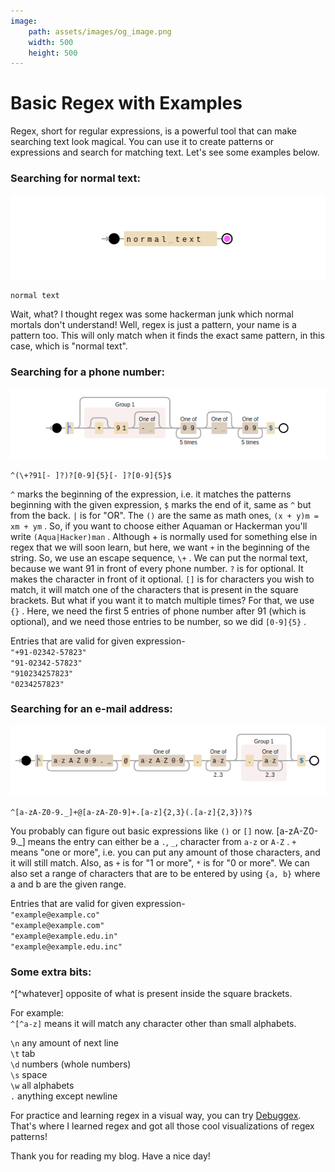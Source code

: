 ```yaml
---
image:
    path: assets/images/og_image.png
    width: 500
    height: 500
---
```


# Basic Regex with Examples
Regex, short for regular expressions, is a powerful tool that can make searching text look magical. You can use it to create patterns or expressions and search for matching text. Let's see some examples below.

### Searching for normal text:

![normal text](./assets/images/basic-regex_1.png)

`normal text`

Wait, what? I thought regex was some hackerman junk which normal mortals don't understand! Well, regex is just a pattern, your name is a pattern too. This will only match when it finds the exact same pattern, in this case, which is "normal text".

### Searching for a phone number:

![phone number](./assets/images/basic-regex_2.png)

`^(\+?91[- ]?)?[0-9]{5}[- ]?[0-9]{5}$`

`^` marks the beginning of the expression, i.e. it matches the patterns beginning with the given expression, `$` marks the end of it, same as `^` but from the back. `|` is for "OR". The `()` are the same as math ones, `(x + y)m = xm + ym` . So, if you want to choose either Aquaman or Hackerman you'll write `(Aqua|Hacker)man` . Although + is normally used for something else in regex that we will soon learn, but here, we want `+` in the beginning of the string. So, we use an escape sequence, `\+` . We can put the normal text, because we want 91 in front of every phone number. `?` is for optional. It makes the character in front of it optional. `[]` is for characters you wish to match, it will match one of the characters that is present in the square brackets. But what if you want it to match multiple times? For that, we use `{}` . Here, we need the first 5 entries of phone number after 91 (which is optional), and we need those entries to be number, so we did `[0-9]{5}` .

Entries that are valid for given expression-  
`"+91-02342-57823"`  
`"91-02342-57823"`  
`"910234257823"`  
`"0234257823"`

### Searching for an e-mail address:

![email](./assets/images/basic-regex_3.png)

`^[a-zA-Z0-9._]+@[a-zA-Z0-9]+.[a-z]{2,3}(.[a-z]{2,3})?$`

You probably can figure out basic expressions like `()` or `[]` now. \[a-zA-Z0-9.\_\] means the entry can either be a `.`, `_`, character from `a-z` or `A-Z` . `+` means "one or more", i.e. you can put any amount of those characters, and it will still match. Also, as `+` is for "1 or more", `*` is for "0 or more". We can also set a range of characters that are to be entered by using `{a, b}` where a and b are the given range.

Entries that are valid for given expression-  
`"example@example.co"`  
`"example@example.com"`  
`"example@example.edu.in"`  
`"example@example.edu.inc"`

### Some extra bits:

^\[^whatever\] opposite of what is present inside the square brackets.

For example:  
`^[^a-z]` means it will match any character other than small alphabets.

`\n` any amount of next line  
`\t` tab  
`\d` numbers (whole numbers)  
`\s` space  
`\w` all alphabets  
`.` anything except newline

For practice and learning regex in a visual way, you can try [Debuggex](https://www.debuggex.com/). That's where I learned regex and got all those cool visualizations of regex patterns!

Thank you for reading my blog. Have a nice day!